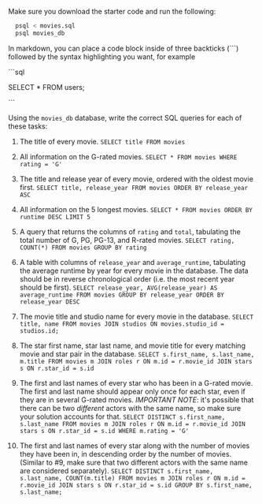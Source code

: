 Make sure you download the starter code and run the following:

```sh
  psql < movies.sql
  psql movies_db
```

In markdown, you can place a code block inside of three backticks (```) followed by the syntax highlighting you want, for example

\```sql

SELECT \* FROM users;

\```

Using the `movies_db` database, write the correct SQL queries for each of these tasks:

1.  The title of every movie.
    `SELECT title FROM movies`

2.  All information on the G-rated movies.
    `SELECT * FROM movies WHERE rating = 'G'`

3.  The title and release year of every movie, ordered with the
    oldest movie first.
    `SELECT title, release_year FROM movies ORDER BY release_year ASC`

4.  All information on the 5 longest movies.
    `SELECT * FROM movies ORDER BY runtime DESC LIMIT 5`

5.  A query that returns the columns of `rating` and `total`, tabulating the
    total number of G, PG, PG-13, and R-rated movies.
    `SELECT rating, COUNT(*) FROM movies GROUP BY rating`

6.  A table with columns of `release_year` and `average_runtime`,
    tabulating the average runtime by year for every movie in the database. The data should be in reverse chronological order (i.e. the most recent year should be first).
    `SELECT release_year, AVG(release_year) AS average_runtime FROM movies GROUP BY release_year ORDER BY release_year DESC`

7.  The movie title and studio name for every movie in the
    database.
    `SELECT title, name FROM movies JOIN studios ON movies.studio_id = studios.id; `

8.  The star first name, star last name, and movie title for every
    matching movie and star pair in the database.
    `SELECT s.first_name, s.last_name, m.title FROM movies m JOIN roles r ON m.id = r.movie_id JOIN stars s ON r.star_id = s.id `

9.  The first and last names of every star who has been in a G-rated movie. The first and last name should appear only once for each star, even if they are in several G-rated movies. *IMPORTANT NOTE*: it's possible that there can be two *different* actors with the same name, so make sure your solution accounts for that.
    `SELECT DISTINCT s.first_name, s.last_name FROM movies m JOIN roles r ON m.id = r.movie_id JOIN stars s ON r.star_id = s.id WHERE m.rating = 'G' `

10. The first and last names of every star along with the number
    of movies they have been in, in descending order by the number of movies. (Similar to #9, make sure
    that two different actors with the same name are considered separately).
    `SELECT DISTINCT s.first_name, s.last_name, COUNT(m.title) FROM movies m JOIN roles r ON m.id = r.movie_id JOIN stars s ON r.star_id = s.id GROUP BY s.first_name, s.last_name;`